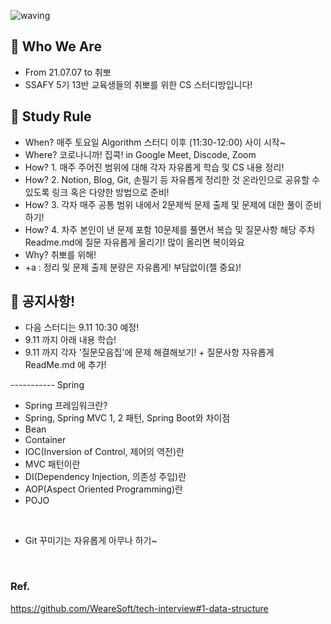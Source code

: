 ![waving](https://capsule-render.vercel.app/api?type=waving&height=200&text=SSAFY-5th-13Class&fontAlign=45&fontAlignY=35&color=gradient)


## 📣 Who We Are
 - From 21.07.07 to 취뽀
 - SSAFY 5기 13반 교육생들의 취뽀를 위한 CS 스터디방입니다!


## 📝 Study Rule
 - When? 매주 토요일 Algorithm 스터디 이후 (11:30-12:00) 사이 시작~
 - Where? 코로나니까! 집콕! in Google Meet, Discode, Zoom
 - How? 1. 매주 주어진 범위에 대해 각자 자유롭게 학습 및 CS 내용 정리!
 - How? 2. Notion, Blog, Git, 손필기 등 자유롭게 정리한 것 온라인으로 공유할 수 있도록 링크 혹은 다양한 방법으로 준비!
 - How? 3. 각자 매주 공통 범위 내에서 2문제씩 문제 출제 및 문제에 대한 풀이 준비하기!
 - How? 4. 차주 본인이 낸 문제 포함 10문제를 풀면서 복습 및 질문사항 해당 주차 Readme.md에 질문 자유롭게 올리기!  많이 올리면 복이와요
 - Why? 취뽀를 위해!
 - +a : 정리 및 문제 출제 분량은 자유롭게! 부담없이(젤 중요)!


## 📣 공지사항!
 - 다음 스터디는 9.11 10:30 예정!
 - 9.11 까지 아래 내용 학습!
 - 9.11 까지 각자 '질문모음집'에 문제 해결해보기! + 질문사항 자유롭게 ReadMe.md 에 추가! 
 
 ----------- Spring   
 - Spring 프레임워크란?  
 - Spring, Spring MVC 1, 2 패턴, Spring Boot와 차이점  
 - Bean  
 - Container
 - IOC(Inversion of Control, 제어의 역전)란
 - MVC 패턴이란
 - DI(Dependency Injection, 의존성 주입)란
 - AOP(Aspect Oriented Programming)란
 - POJO
 
 <br>
 
 - Git 꾸미기는 자유롭게 아무나 하기~

  <br>
  
  ### Ref.    
  
  https://github.com/WeareSoft/tech-interview#1-data-structure
